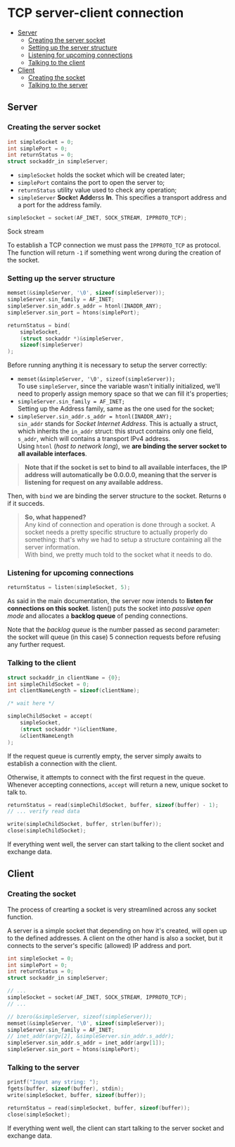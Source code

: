 # TCP server-client connection

- [Server](#server)
  - [Creating the server socket](#creating-the-server-socket)
  - [Setting up the server structure](#setting-up-the-server-structure)
  - [Listening for upcoming connections](#listening-for-upcoming-connections)
  - [Talking to the client](#talking-to-the-client)
- [Client](#client)
  - [Creating the socket](#creating-the-socket)
  - [Talking to the server](#talking-to-the-server)

## Server

### Creating the server socket

```c
int simpleSocket = 0;
int simplePort = 0;
int returnStatus = 0;
struct sockaddr_in simpleServer;
```

- `simpleSocket` holds the socket which will be created later;
- `simplePort` contains the port to open the server to;
- `returnStatus` utility value used to check any operation;
- `simpleServer` **Sock**et **Add**erss **In**. This specifies a transport address and a port for the address family.

```c
simpleSocket = socket(AF_INET, SOCK_STREAM, IPPROTO_TCP);
```

Sock stream

To establish a TCP connection we must pass the `IPPROTO_TCP` as protocol. The function will return `-1` if something went wrong during the creation of the socket.

### Setting up the server structure

```c
memset(&simpleServer, '\0', sizeof(simpleServer));
simpleServer.sin_family = AF_INET;
simpleServer.sin_addr.s_addr = htonl(INADDR_ANY);
simpleServer.sin_port = htons(simplePort);

returnStatus = bind(
    simpleSocket, 
    (struct sockaddr *)&simpleServer,
    sizeof(simpleServer)
);
```

Before running anything it is necessary to setup the server correctly:

- `memset(&simpleServer, '\0', sizeof(simpleServer));`  
  To use `simpleServer`, since the variable wasn't initially initialized, we'll need to properly assign memory space so that we can fill it's properties;
- `simpleServer.sin_family = AF_INET;`  
  Setting up the Address family, same as the one used for the socket;
- `simpleServer.sin_addr.s_addr = htonl(INADDR_ANY);`  
  `sin_addr` stands for *Socket Internet Address*. This is actually a struct, which inherits the `in_addr` struct: this struct contains only one field, `s_addr`, which will contains a transport IPv4 address.  
  Using `htonl` (*host to network long*), we **are binding the server socket to all available interfaces**.

>**Note that if the socket is set to bind to all available interfaces, the IP address will automatically be 0.0.0.0, meaning that the server is listening for request on any available address.**

Then, with `bind` we are binding the server structure to the socket. Returns `0` if it succeds.

> **So, what happened?**  
> Any kind of connection and operation is done through a socket. A socket needs a pretty specific structure to actually properly do something: that's why we had to setup a structure containing all the server information.  
> With bind, we pretty much told to the socket what it needs to do.

### Listening for upcoming connections

```c
returnStatus = listen(simpleSocket, 5);
```

As said in the main documentation, the server now intends to **listen for connections on this socket**. listen() puts the socket into *passive open mode* and allocates a **backlog queue** of pending connections.

Note that the *backlog queue* is the number passed as second parameter: the socket will queue (in this case) 5 connection requests before refusing any further request.

### Talking to the client

```c
struct sockaddr_in clientName = {0};
int simpleChildSocket = 0;
int clientNameLength = sizeof(clientName);

/* wait here */

simpleChildSocket = accept(
    simpleSocket, 
    (struct sockaddr *)&clientName,
    &clientNameLength
);
```

If the request queue is currently empty, the server simply awaits to establish a connection with the client.

Otherwise, it attempts to connect with the first request in the queue. Whenever accepting connections, `accept` will return a new, unique socket to talk to.

```c
returnStatus = read(simpleChildSocket, buffer, sizeof(buffer) - 1);
// ... verify read data

write(simpleChildSocket, buffer, strlen(buffer));
close(simpleChildSocket);
```

If everything went well, the server can start talking to the client socket and exchange data.

## Client

### Creating the socket

The process of crearting a socket is very streamlined across any socket function.

A server is a simple socket that depending on how it's created, will open up to the defined addresses. A client on the other hand is also a socket, but it connects to the server's specific (allowed) IP address and port.

```c
int simpleSocket = 0;
int simplePort = 0;
int returnStatus = 0;
struct sockaddr_in simpleServer;

// ...
simpleSocket = socket(AF_INET, SOCK_STREAM, IPPROTO_TCP);
// ...

// bzero(&simpleServer, sizeof(simpleServer));
memset(&simpleServer, '\0', sizeof(simpleServer));
simpleServer.sin_family = AF_INET;
// inet_addr(argv[2], &simpleServer.sin_addr.s_addr);
simpleServer.sin_addr.s_addr = inet_addr(argv[1]);
simpleServer.sin_port = htons(simplePort);
```

### Talking to the server

```c
printf("Input any string: ");
fgets(buffer, sizeof(buffer), stdin);
write(simpleSocket, buffer, sizeof(buffer));

returnStatus = read(simpleSocket, buffer, sizeof(buffer));
close(simpleSocket);
```

If everything went well, the client can start talking to the server socket and exchange data.
